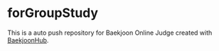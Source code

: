 # forGroupStudy
This is a auto push repository for Baekjoon Online Judge created with [BaekjoonHub](https://github.com/BaekjoonHub/BaekjoonHub).
